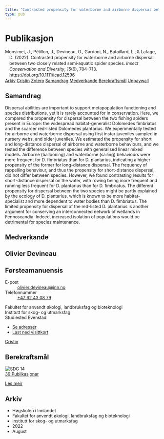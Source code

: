 ```yaml
---
title: "Contrasted propensity for waterborne and airborne dispersal between two closely related semi‐aquatic spider species"
type: pub
---
```

<h1>Publikasjon</h1>
<article id="csl-bib-container-9RYRFG6J" class="csl-bib-container">
  <div class="csl-bib-body" style="line-height: 1.35; padding-left: 1em; text-indent:-1em;">
  <div class="csl-entry">Monsimet, J., P&#xE9;tillon, J., Devineau, O., Gardoni, N., Bataillard, L., &amp; Lafage, D. (2022). Contrasted propensity for waterborne and airborne dispersal between two closely related semi&#x2010;aquatic spider species. <i>Insect Conservation and Diversity</i>, <i>15</i>(6), 704&#x2013;713. <a href="https://doi.org/10.1111/icad.12596">https://doi.org/10.1111/icad.12596</a></div>
</div>
  <div class="csl-bib-buttons">
    <a href="#taxonomy-article-9RYRFG6J" class="csl-bib-button">Arkiv</a>
    <a href="https://app.cristin.no/results/show.jsf?id=2042358" alt="Cristin URL" class="csl-bib-button">Cristin</a>
    <a href="http://zotero.org/groups/5022929/items/9RYRFG6J" alt="Zotero URL" class="csl-bib-button">Zotero</a>
    <a href="#abstract-article-9RYRFG6J" class="csl-bib-button">Samandrag</a>
    <a href="#contributors-article-9RYRFG6J" class="csl-bib-button">Medverkande</a>
    <a href="#sdg-article-9RYRFG6J" class="csl-bib-button">Berekraftsmål</a>
    <a href="http://kau.diva-portal.org/smash/get/diva2:1688861/FULLTEXT01" class="csl-bib-button">Unpaywall</a>
  </div>
  <div id="csl-bib-meta-container-9RYRFG6J"></div>
</article>
<div id="csl-bib-meta-9RYRFG6J" class="csl-bib-meta">
  <article id="abstract-article-9RYRFG6J" class="abstract-article">
    <h1>Samandrag</h1>
    Dispersal abilities are important to support metapopulation functioning and species distributions, yet it is rarely accounted for in conservation. Here, we compared the propensity for dispersal between the two fishing spiders present in Europe: the widespread habitat-generalist Dolomedes fimbriatus and the scarcer red-listed Dolomedes plantarius. 
    We experimentally tested for airborne and waterborne dispersal using first instar juveniles sampled in nursery webs, and older juveniles. We estimated the propensity for short and long-distance dispersal of airborne and waterborne behaviours, and we tested the difference between species with generalised linear mixed models. 
    Airborne (ballooning) and waterborne (sailing) behaviours were more frequent for D. fimbriatus than for D. plantarius, indicating a higher propensity of the former for long-distance dispersal. 
    The frequency of rappelling behaviour, and thus the propensity for short-distance dispersal, did not differ between species. However, we found contrasting results for short-distance dispersal on the water, with rowing being more frequent and running less frequent for D. plantarius than for D. fimbriatus. 
    The different propensity for dispersal between the two species might be partly explained by the ecology of D. plantarius, which is known to be more habitat-specialist and more dependent to water bodies than D. fimbriatus. 
    The limited propensity for dispersal of the red-listed D. plantarius is another argument for conserving an interconnected network of wetlands in Fennoscandia. Indeed, increased isolation of populations would be detrimental for species maintenance.
  </article>
  <article id="contributors-article-9RYRFG6J" class="contributors-article">
    <h1>Medverkande</h1>
    <div class="personas">
<div class="vrtx-hinn-person-card">
<div class="photo">
<i class="lar la-user-circle missing-person"></i>
</div>
<div class="info">
<hgroup><h1>Olivier Devineau</h1>
<h2>Førsteamanuensis</h2>
</hgroup><dl>
<dt>E-post</dt>
<dd>
<a href="mailto:olivier.devineau@inn.no">olivier.devineau@inn.no</a>
</dd>
<dt>Telefonnummer</dt>
<dd><a href="tel:+4762430879">
+47 62 43 08 79
</a></dd>
</dl>
<p>
Fakultet for anvendt økologi, landbruksfag og bioteknologi<br>
Institutt for skog- og utmarksfag<br>
Studiested Evenstad
</p>
<ul class="vrtx-hinn-links">
<li><a href="https://www.inn.no/finn-en-ansatt/olivier-devineau.html#vrtx-hinn-addresses">Se adresser</a></li>
<li><a href="https://www.inn.no/finn-en-ansatt/olivier-devineau.html?vrtx=vcf">Last ned visittkort</a></li>
</ul>
</div>
</div>
<a href="https://app.cristin.no/persons/show.jsf?id=598473" alt="Cristin URL" class="personas-cristin">Cristin</a>
</div>
  </article>
  <article id="sdg-article-9RYRFG6J" class="sdg-article">
    <h1>Berekraftsmål</h1>
    <div class="sdg-container"><div id="sdg14" class="sdg">
<img src="{{< params subfolder >}}images/sdg/sdg14_no.png" class="image" alt="SDG 14">
<div class="sdg-overlay">
<a href="{{< params subfolder >}}no/archive/?sdg=14#archive" class="sdg-publication-count"><span>39</span> Publikasjonar</a>
<p><a href="https://www.fn.no/om-fn/fns-baerekraftsmaal/livet-i-havet?lang=nno-NO" class="sdg-read-more">Les meir</a></p>
</div>
</div></div>
  </article>
  <article id="taxonomy-article-9RYRFG6J" class="taxonomy-article">
    <h1>Arkiv</h1>
    <ul>
      <li>Høgskolen i Innlandet</li>
      <li>Fakultet for anvendt økologi, landbruksfag og bioteknologi</li>
      <li>Institutt for skog- og utmarksfag</li>
      <li>2022</li>
      <li>August</li>
    </ul>
  </article>
</div>
